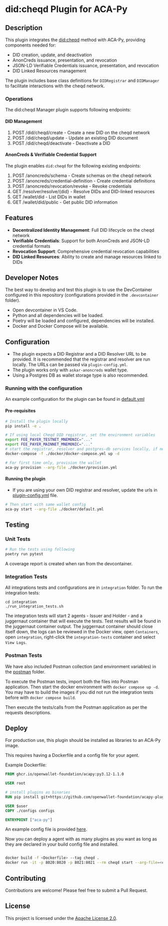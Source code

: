 # did:cheqd Plugin for ACA-Py

## Description

This plugin integrates the [did:cheqd](https://cheqd.io) method with ACA-Py, providing components needed for:

- DID creation, update, and deactivation
- AnonCreds issuance, presentation, and revocation
- JSON-LD Verifiable Credentials issuance, presentation, and revocation
- DID Linked Resources management

The plugin includes base class definitions for `DIDRegistrar` and `DIDManager` to facilitate interactions with the cheqd network.

### Operations 

The did:cheqd Manager plugin supports following endpoints:

#### DID Management

1. POST /did/cheqd/create - Create a new DID on the cheqd network
1. POST /did/cheqd/update - Update an existing DID document
1. POST /did/cheqd/deactivate - Deactivate a DID

#### AnonCreds & Verifiable Credential Support

The plugin enables `did:cheqd` for the following existing endpoints:

1. POST /anoncreds/schema - Create schemas on the cheqd network
1. POST /anoncreds/credential-definition - Create credential definitions
1. POST /anoncreds/revocation/revoke - Revoke credentials
1. GET /resolver/resolve/{did} - Resolve DIDs and DID-linked resources
1. GET /wallet/did - List DIDs in wallet
1. GET /wallet/did/public - Get public DID information

## Features

- **Decentralized Identity Management**: Full DID lifecycle on the cheqd network
- **Verifiable Credentials**: Support for both AnonCreds and JSON-LD credential formats
- **Revocation Support**: Comprehensive credential revocation capabilities
- **DID Linked Resources**: Ability to create and manage resources linked to DIDs

## Developer Notes

The best way to develop and test this plugin is to use the DevContainer configured in this repository (configurations provided in the `.devcontainer` folder).

- Open devcontainer in VS Code.
- Python and all dependencies will be loaded.
- Poetry will be loaded and configured, dependencies will be installed.
- Docker and Docker Compose will be available.

## Configuration

- The plugin expects a DID Registrar and a DID Resolver URL to be provided. It is recommended that the registrar and resolver are run locally. The URLs can be passed via `plugin-config.yml`.
- The plugin works only with `askar-anoncreds` wallet type.
- Using a Postgres DB as wallet storage type is also recommended.

### Running with the configuration

An example configuration for the plugin can be found in [default.yml](./docker/default.yml)

#### Pre-requisites
```bash
# Install the plugin locally
pip install -e .

# If using local Cheqd DID registrar, set the environment variables
export FEE_PAYER_TESTNET_MNEMONIC="..."
export FEE_PAYER_MAINNET_MNEMONIC="..."
# start the registrar, resolver and postgres-db services locally, if needed
docker-compose -f ./docker/docker-compose.yml up -d

# For first time only, provision the wallet
aca-py provision --arg-file ./docker/provision.yml
```

#### Running the plugin

- If you are using your own DID registrar and resolver, update the urls in [plugin-config.yml](./docker/plugin-config.yml) file.

```bash
# Then start with same wallet config
aca-py start --arg-file ./docker/default.yml
```

## Testing

### Unit Tests

```bash
# Run the tests using following
poetry run pytest
```
A coverage report is created when ran from the devcontainer. 

### Integration Tests

All integrations tests and configurations are in `integration` folder.
To run the integration tests:

```shell
cd integration
./run_integration_tests.sh
```

The integration tests will start 2 agents - Issuer and Holder - and a juggernaut container that will execute the tests. Test results will be found in the juggernaut container output. The juggernaut container should close itself down, the logs can be reviewed in the Docker view, open `Containers`, open `integration`, right-click the `integration-tests` container and select `View Logs`.

### Postman Tests

We have also included Postman collection (and environment variables) in the [postman](./integration/postman/) folder.

To execute the Postman tests, import both the files into Postman application. Then start the docker environment with `docker compose up -d`. You may have to build the images if you did not run the integration tests before with `docker compose build`.

Then execute the tests/calls from the Postman application as per the requests descriptions.

## Deploy

For production use, this plugin should be installed as libraries to an ACA-Py image.

This requires having a Dockerfile and a config file for your agent.

Example Dockerfile:

```Dockerfile
FROM ghcr.io/openwallet-foundation/acapy:py3.12-1.1.0

USER root

# install plugins as binaries
RUN pip install git+https://github.com/openwallet-foundation/acapy-plugins@main#subdirectory=cheqd

USER $user
COPY ./configs configs

ENTRYPOINT ["aca-py"]

```

An example config file is provided [here](./docker/default.yml).

Now you can deploy a agent with as many plugins as you want as long as they are declared in your build config file and installed.

``` bash

docker build -f <Dockerfile> --tag cheqd .
docker run -it -p 8020:8020 -p 8021:8021 --rm cheqd start --arg-file=<config-file>

```

## Contributing

Contributions are welcome! Please feel free to submit a Pull Request.

## License

This project is licensed under the [Apache License 2.0](../LICENSE).
